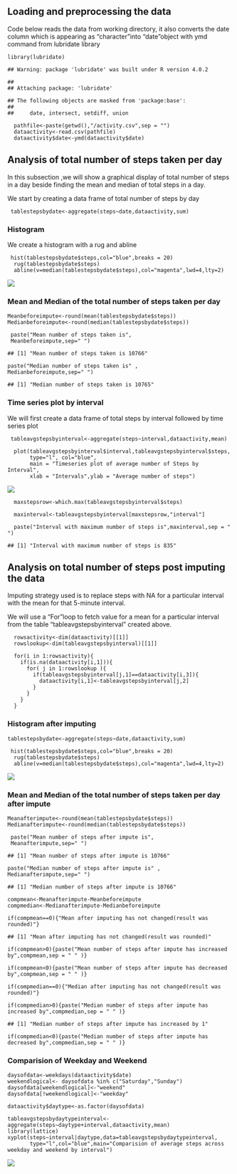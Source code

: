 Loading and preprocessing the data
----------------------------------

Code below reads the data from working directory, it also converts the
date column which is appearing as “character”into “date”object with ymd
command from lubridate library

    library(lubridate)

    ## Warning: package 'lubridate' was built under R version 4.0.2

    ## 
    ## Attaching package: 'lubridate'

    ## The following objects are masked from 'package:base':
    ## 
    ##     date, intersect, setdiff, union

      pathfile<-paste(getwd(),"/activity.csv",sep = "")
      dataactivity<-read.csv(pathfile)
      dataactivity$date<-ymd(dataactivity$date)

Analysis of total number of steps taken per day
-----------------------------------------------

In this subsection ,we will show a graphical display of total number of
steps in a day beside finding the mean and median of total steps in a
day.

We start by creating a data frame of total number of steps by day

     tablestepsbydate<-aggregate(steps~date,dataactivity,sum)

### Histogram

We create a histogram with a rug and abline

     hist(tablestepsbydate$steps,col="blue",breaks = 20)
      rug(tablestepsbydate$steps)
      abline(v=median(tablestepsbydate$steps),col="magenta",lwd=4,lty=2)

![](PA1_template_files/figure-markdown_strict/histogram-1.png)

### Mean and Median of the total number of steps taken per day

    Meanbeforeimpute<-round(mean(tablestepsbydate$steps))
    Medianbeforeimpute<-round(median(tablestepsbydate$steps))

     paste("Mean number of steps taken is",
     Meanbeforeimpute,sep=" ")

    ## [1] "Mean number of steps taken is 10766"

    paste("Median number of steps taken is" ,
    Medianbeforeimpute,sep=" ")

    ## [1] "Median number of steps taken is 10765"

### Time series plot by interval

We will first create a data frame of total steps by interval followed by
time series plot

     tableavgstepsbyinterval<-aggregate(steps~interval,dataactivity,mean)

      plot(tableavgstepsbyinterval$interval,tableavgstepsbyinterval$steps,
           type="l", col="blue",
           main = "Timeseries plot of average number of Steps by Interval",
           xlab = "Intervals",ylab = "Average number of steps")

![](PA1_template_files/figure-markdown_strict/Timeseries-1.png)

      maxstepsrow<-which.max(tableavgstepsbyinterval$steps)
      
      maxinterval<-tableavgstepsbyinterval[maxstepsrow,"interval"]
      
      paste("Interval with maximum number of steps is",maxinterval,sep = " ")

    ## [1] "Interval with maximum number of steps is 835"

Analysis on total number of steps post imputing the data
--------------------------------------------------------

Imputing strategy used is to replace steps with NA for a particular
interval with the mean for that 5-minute interval.

We will use a “For”loop to fetch value for a mean for a particular
interval from the table “tableavgstepsbyinterval” created above.

      rowsactivity<-dim(dataactivity)[[1]]
      rowslookup<-dim(tableavgstepsbyinterval)[[1]]
      
      for(i in 1:rowsactivity){
        if(is.na(dataactivity[i,1])){
          for( j in 1:rowslookup ){
            if(tableavgstepsbyinterval[j,1]==dataactivity[i,3]){
              dataactivity[i,1]<-tableavgstepsbyinterval[j,2]
            }
          }
        } 
      }

### Histogram after imputing

    tablestepsbydate<-aggregate(steps~date,dataactivity,sum)

     hist(tablestepsbydate$steps,col="blue",breaks = 20)
      rug(tablestepsbydate$steps)
      abline(v=median(tablestepsbydate$steps),col="magenta",lwd=4,lty=2)

![](PA1_template_files/figure-markdown_strict/histogramafterimpute-1.png)

### Mean and Median of the total number of steps taken per day after impute

    Meanafterimpute<-round(mean(tablestepsbydate$steps))
    Medianafterimpute<-round(median(tablestepsbydate$steps))

     paste("Mean number of steps after impute is",
     Meanafterimpute,sep=" ")

    ## [1] "Mean number of steps after impute is 10766"

    paste("Median number of steps after impute is" ,
    Medianafterimpute,sep=" ")

    ## [1] "Median number of steps after impute is 10766"

    compmean<-Meanafterimpute-Meanbeforeimpute
    compmedian<-Medianafterimpute-Medianbeforeimpute

    if(compmean==0){"Mean after imputing has not changed(result was rounded)"}

    ## [1] "Mean after imputing has not changed(result was rounded)"

    if(compmean>0){paste("Mean number of steps after impute has increased by",compmean,sep = " " )}

    if(compmean<0){paste("Mean number of steps after impute has decreased by",compmean,sep = " " )}

    if(compmedian==0){"Median after imputing has not changed(result was rounded)"}
     
    if(compmedian>0){paste("Median number of steps after impute has increased by",compmedian,sep = " " )}

    ## [1] "Median number of steps after impute has increased by 1"

    if(compmedian<0){paste("Median number of steps after impute has decreased by",compmedian,sep = " " )}            

### Comparision of Weekday and Weekend

    daysofdata<-weekdays(dataactivity$date)
    weekendlogical<- daysofdata %in% c("Saturday","Sunday")
    daysofdata[weekendlogical]<-"weekend"
    daysofdata[!weekendlogical]<-"weekday"

    dataactivity$daytype<-as.factor(daysofdata)

    tableavgstepsbydaytypeinterval<-aggregate(steps~daytype+interval,dataactivity,mean)
    library(lattice)
    xyplot(steps~interval|daytype,data=tableavgstepsbydaytypeinterval,
           type="l",col="blue",main="Comparision of average steps across weekday and weekend by interval")

![](PA1_template_files/figure-markdown_strict/weekdayweekend-1.png)
